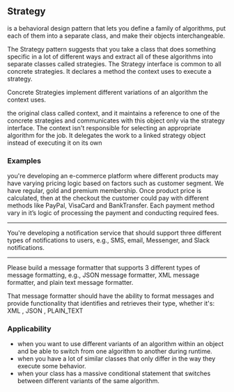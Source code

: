## Strategy

is a behavioral design pattern that lets you define a family of algorithms, put each of them into a separate class, and
make their objects interchangeable.

The Strategy pattern suggests that you take a class that does something specific in a lot of different ways and extract
all of these algorithms into separate classes called strategies.
The Strategy interface is common to all concrete strategies. It declares a method the context uses to execute a
strategy.

Concrete Strategies implement different variations of an algorithm the context uses.

the original class called context, and it maintains a reference to one of the concrete strategies and communicates with
this object only via the strategy interface.
The context isn't responsible for selecting an appropriate algorithm for the job. It delegates the work to a linked
strategy object instead of executing it on its own

### Examples

you're developing an e-commerce platform where different products may have varying pricing logic based on factors such
as customer segment. We have regular, gold and premium membership. Once product price is calculated, then at the
checkout the customer could pay with different methods like PayPal, VisaCard and BankTransfer. Each payment method vary
in it’s logic of processing the payment and conducting required fees.

--------------------

You're developing a notification service that should support three different types of notifications to users, e.g., SMS,
email, Messenger, and Slack notifications.

--------------------

Please build a message formatter that supports 3 different types of message formatting, e.g., JSON message formatter,
XML message formatter, and plain text message formatter.

That message formatter should have the ability to format messages and provide functionality that identifies and
retrieves their type, whether it's: XML , JSON , PLAIN_TEXT

### Applicability

- when you want to use different variants of an algorithm within an object and be able to switch from one algorithm to
  another during runtime.
- when you have a lot of similar classes that only differ in the way they execute some behavior.
- when your class has a massive conditional statement that switches between different variants of the same algorithm.

